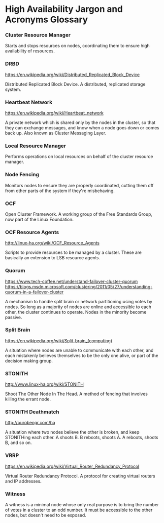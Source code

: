 High Availability Jargon and Acronyms Glossary
==============================================

### Cluster Resource Manager

Starts and stops resources on nodes, coordinating them to ensure high availability of resources.

### DRBD

https://en.wikipedia.org/wiki/Distributed_Replicated_Block_Device

Distributed Replicated Block Device. A distributed, replicated storage system.

### Heartbeat Network

https://en.wikipedia.org/wiki/Heartbeat_network

A private network which is shared only by the nodes in the cluster, so that they can exchange messages, and know when a node goes down or comes back up. Also known as Cluster Messaging Layer.

### Local Resource Manager

Performs operations on local resources on behalf of the cluster resource manager.

### Node Fencing

Monitors nodes to ensure they are properly coordinated, cutting them off from other parts of the system if they're misbehaving.

### OCF

Open Cluster Framework. A working group of the Free Standards Group, now part of the Linux Foundation.

### OCF Resource Agents

http://linux-ha.org/wiki/OCF_Resource_Agents

Scripts to provide resources to be managed by a cluster. These are basically an extension to LSB resource agents.

### Quorum

https://www.tech-coffee.net/understand-failover-cluster-quorum
https://blogs.msdn.microsoft.com/clustering/2011/05/27/understanding-quorum-in-a-failover-cluster

A mechanism to handle split brain or network partitioning using votes by nodes. So long as a majority of nodes are online and accessible to each other, the cluster continues to operate. Nodes in the minority become passive.

### Split Brain

https://en.wikipedia.org/wiki/Split-brain_(computing)

A situation where nodes are unable to communicate with each other, and each mistakenly believes themselves to be the only one alive, or part of the decision making group.

### STONITH

http://www.linux-ha.org/wiki/STONITH

Shoot The Other Node In The Head. A method of fencing that involves killing the errant node.

### STONITH Deathmatch

http://ourobengr.com/ha

A situation where two nodes believe the other is broken, and keep STONITHing each other. A shoots B. B reboots, shoots A. A reboots, shoots B, and so on.

### VRRP

https://en.wikipedia.org/wiki/Virtual_Router_Redundancy_Protocol

Virtual Router Redundancy Protocol. A protocol for creating virtual routers and IP addresses.

### Witness

A witness is a minimal node whose only real purpose is to bring the number of votes in a cluster to an odd number. It must be accessible to the other nodes, but doesn't need to be exposed.
